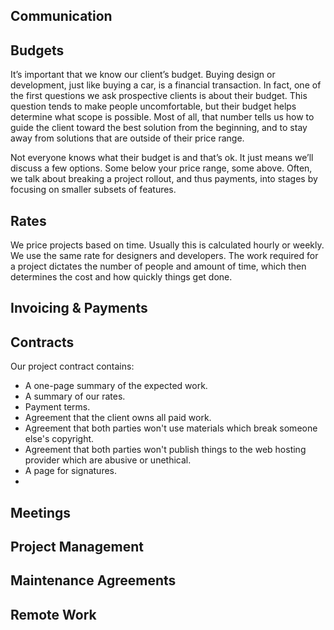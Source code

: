 ## Communication
## Budgets

It’s important that we know our client’s budget. Buying design or development, just like buying a car, is a financial transaction. In fact, one of the first questions we ask prospective clients is about their budget. This question tends to make people uncomfortable, but their budget helps determine what scope is possible. Most of all, that number tells us how to guide the client toward the best solution from the beginning, and to stay away from solutions that are outside of their price range.

Not everyone knows what their budget is and that’s ok. It just means we’ll discuss a few options. Some below your price range, some above. Often, we talk about breaking a project rollout, and thus payments, into stages by focusing on smaller subsets of features.

## Rates

We price projects based on time. Usually this is calculated hourly or weekly. We use the same rate for designers and developers. The work required for a project dictates the number of people and amount of time, which then determines the cost and how quickly things get done.

## Invoicing & Payments
## Contracts

Our project contract contains:

- A one-page summary of the expected work.
- A summary of our rates.
- Payment terms.
- Agreement that the client owns all paid work.
- Agreement that both parties won't use materials which break someone else's copyright.
- Agreement that both parties won't publish things to the web hosting provider which are abusive or unethical.
- A page for signatures.
-
## Meetings
## Project Management
## Maintenance Agreements
## Remote Work
